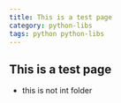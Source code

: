 ```yaml
---
title: This is a test page
category: python-libs
tags: python python-libs 
---
```


## This is a test page

- this is not int folder